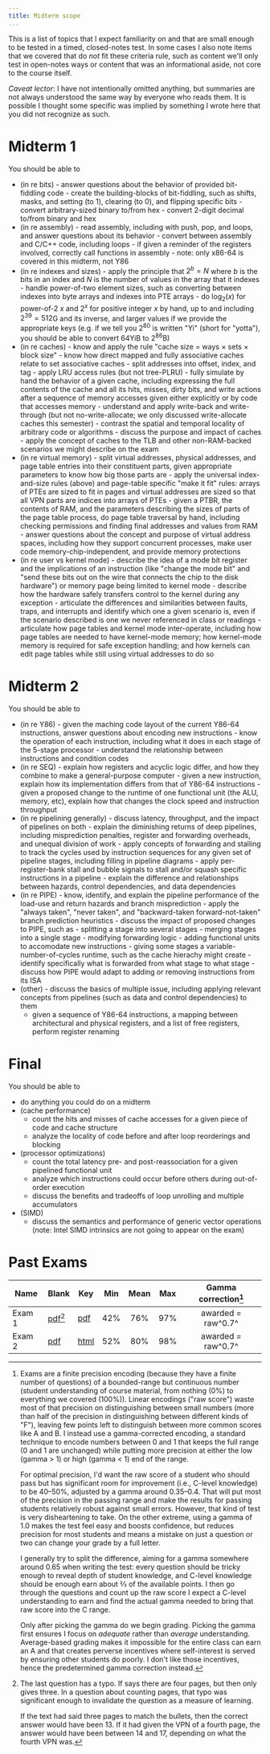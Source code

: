 ```yaml
---
title: Midterm scope
...
```


This is a list of topics that I expect familiarity on and that are small enough to be tested in a timed, closed-notes test. In some cases I also note items that we covered that do *not* fit these criteria rule, such as content we'll only test in open-notes ways or content that was an informational aside, not core to the course itself.

*Caveat lector*: I have not intentionally omitted anything, but summaries are not always understood the same way by everyone who reads them. It is possible I thought some specific was implied by something I wrote here that you did not recognize as such.

# Midterm 1

You should be able to

- (in re bits)
        - answer questions about the behavior of provided bit-fiddling code
        - create the building-blocks of bit-fiddling, such as shifts, masks, and setting (to 1), clearing (to 0), and flipping specific bits
        - convert arbitrary-sized binary to/from hex
        - convert 2-digit decimal to/from binary and hex
- (in re assembly)
        - read assembly, including with push, pop, and loops, and answer questions about its behavior
        - convert between assembly and C/C++ code, including loops
        - if given a reminder of the registers involved, correctly call functions in assembly
        - note: only x86-64 is covered in this midterm, not Y86
- (in re indexes and sizes)
        - apply the principle that $2^b = N$ where $b$ is the bits in an index and $N$ is the number of values in the array that it indexes
        - handle power-of-two element sizes, such as converting between indexes into byte arrays and indexes into PTE arrays
        - do $\log_2(x)$ for power-of-2 $x$ and $2^x$ for positive integer $x$ by hand, up to and including $2^{39} = 512$G and its inverse, and larger values if we provide the appropriate keys (e.g. if we tell you $2^{80}$ is written "Yi" (short for "yotta"), you should be able to convert $64$YiB to $2^{86}$B)
- (in re caches)
        - know and apply the rule "cache size = ways × sets × block size"
        - know how direct mapped and fully associative caches relate to set associative caches
        - split addresses into offset, index, and tag
        - apply LRU access rules (but not tree-PLRU)
        - fully simulate by hand the behavior of a given cache, including expressing the full contents of the cache and all its hits, misses, dirty bits, and write actions after a sequence of memory accesses given either explicitly or by code that accesses memory
        - understand and apply write-back and write-through (but not no-write-allocate; we only discussed write-allocate caches this semester)
        - contrast the spatial and temporal locality of arbitrary code or algorithms
        - discuss the purpose and impact of caches
        - apply the concept of caches to the TLB and other non-RAM-backed scenarios we might describe on the exam
- (in re virtual memory)
        - split virtual addresses, physical addresses, and page table entries into their constituent parts, given appropriate parameters to know how big those parts are
        - apply the universal index-and-size rules (above) and page-table specific "make it fit" rules: arrays of PTEs are sized to fit in pages and virtual addresses are sized so that all VPN parts are indices into arrays of PTEs
        - given a PTBR, the contents of RAM, and the parameters describing the sizes of parts of the page table process, do page table traversal by hand, including checking permissions and finding final addresses and values from RAM
        - answer questions about the concept and purpose of virtual address spaces, including how they support concurrent processes, make user code memory-chip-independent, and provide memory protections
- (in re user vs kernel mode)
        - describe the idea of a mode bit register and the implications of an instruction (like "change the mode bit" and "send these bits out on the wire that connects the chip to the disk hardware") or memory page being limited to kernel mode
        - describe how the hardware safely transfers control to the kernel during any exception
        - articulate the differences and similarities between faults, traps, and interrupts and identify which one a given scenario is, even if the scenario described is one we never referenced in class or readings
        - articulate how page tables and kernel mode inter-operate, including how page tables are needed to have kernel-mode memory; how kernel-mode memory is required for safe exception handling; and how kernels can edit page tables while still using virtual addresses to do so
        
# Midterm 2

You should be able to

- (in re Y86)
        - given the maching code layout of the current Y86-64 instructions, answer questions about encoding new instructions
        - know the operation of each instruction, including what it does in each stage of the 5-stage processor
        - understand the relationship between instructions and condition codes
- (in re SEQ)
        - explain how registers and acyclic logic differ, and how they combine to make a general-purpose computer
        - given a new instruction, explain how its implementation differs from that of Y86-64 instructions
        - given a proposed change to the runtime of one functional unit (the ALU, memory, etc), explain how that changes the clock speed and instruction throughput
- (in re pipelining generally)
        - discuss latency, throughput, and the impact of pipelines on both
        - explain the diminishing returns of deep pipelines, including misprediction penalties, register and forwarding overheads, and unequal division of work
        - apply concepts of forwarding and stalling to track the cycles used by instruction sequences for any given set of pipeline stages, including filling in pipeline diagrams
        - apply per-register-bank stall and bubble signals to stall and/or squash specific instructions in a pipeline
        - explain the difference and relationships between hazards, control dependencies, and data dependencies
- (in re PIPE)
        - know, identify, and explain the pipeline performance of the load-use and return hazards and branch misprediction
        - apply the "always taken", "never taken", and "backward-taken forward-not-taken" branch prediction heuristics
        - discuss the impact of proposed changes to PIPE, such as
                - splitting a stage into several stages
                - merging stages into a single stage
                - modifying forwarding logic
                - adding functional units to accomodate new instructions
                - giving some stages a variable-number-of-cycles runtime, such as the cache hierachy might create
        - identify specifically what is forwarded from what stage to what stage
        - discuss how PIPE would adapt to adding or removing instructions from its ISA
- (other)
        - discuss the basics of multiple issue, including applying relevant concepts from pipelines (such as data and control dependencies) to them
    - given a sequence of Y86-64 instructions, a mapping between architectural and physical registers, and a list of free registers, perform register renaming

# Final

You should be able to

- do anything you could do on a midterm
- (cache performance)
    - count the hits and misses of cache accesses for a given piece of code and cache structure
    - analyze the locality of code before and after loop reorderings and blocking
- (processor optimizations)
    - count the total latency pre- and post-reassociation for a given pipelined functional unit
    - analyze which instructions could occur before others during out-of-order execution
    - discuss the benefits and tradeoffs of loop unrolling and multiple accumulators
- (SIMD)
    - discuss the semantics and performance of generic vector operations (note: Intel SIMD intrinsics are not going to appear on the exam)


# Past Exams

| Name | Blank | Key | Min | Mean | Max | Gamma correction[^gamma] |
|------|-------|-----|:---:|:----:|:---:|:------------------------:|
| Exam 1 | [pdf](files/mt1.pdf)[^typo1] | [pdf](files/mt1key.pdf) | 42% | 76% | 97% | awarded = raw^0.7^ |
| Exam 2 | [pdf](files/mt2.pdf) | [html](s2022mt2key.html) | 52% | 80% | 98% | awarded = raw^0.7^ |

[^typo1]:
    The last question has a typo.
    If says there are four pages, but then only gives three.
    In a question about counting pages, that typo was significant enough to invalidate the question as a measure of learning.
    
    If the text had said three pages to match the bullets, then the correct answer would have been 13.
    If it had given the VPN of a fourth page, the answer would have been between 14 and 17, depending on what the fourth VPN was.


[^gamma]:
    Exams are a finite precision encoding (because they have a finite number of questions) of a bounded-range but continuous number (student understanding of course material, from nothing (0%) to everything we covered (100%)).
    Linear encodings ("raw score") waste most of that precision on distinguishing between small numbers (more than half of the precision in distinguishing between different kinds of "F"), leaving few points left to distinguish between more common scores like A and B.
    I instead use a gamma-corrected encoding, a standard technique to encode numbers between 0 and 1 that keeps the full range (0 and 1 are unchanged) while putting more precision at either the low (gamma > 1) or high (gamma < 1) end of the range.
    
    For optimal precision, I'd want the raw score of a student who should pass but has significant room for improvement (i.e., C-level knowledge) to be 40–50%, adjusted by a gamma around 0.35–0.4.
    That will put most of the precision in the passing range and make the results for passing students relatively robust against small errors.
    However, that kind of test is very disheartening to take.
    On the other extreme, using a gamma of 1.0 makes the test feel easy and boosts confidence, but reduces precision for most students and means a mistake on just a question or two can change your grade by a full letter.
    
    I generally try to split the difference, aiming for a gamma somewhere around 0.65 when writing the test: every question should be tricky enough to reveal depth of student knowledge, and C-level knowledge should be enough earn about ⅔ of the available points.
    I then go through the questions and count up the raw score I expect a C-level understanding to earn and find the actual gamma needed to bring that raw score into the C range.
    
    Only after picking the gamma do we begin grading.
    Picking the gamma first ensures I focus on *adequate* rather than *average* understanding.
    Average-based grading makes it impossible for the entire class can earn an A and that creates perverse incentives where self-interest is served by ensuring other students do poorly.
    I don't like those incentives, hence the predetermined gamma correction instead.
